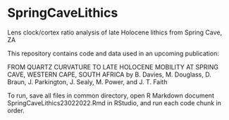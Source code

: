 # SpringCaveLithics
Lens clock/cortex ratio analysis of late Holocene lithics from Spring Cave, ZA

This repository contains code and data used in an upcoming publication:

FROM QUARTZ CURVATURE TO LATE HOLOCENE MOBILITY AT SPRING CAVE, WESTERN CAPE, SOUTH AFRICA by B. Davies, M. Douglass, D. Braun, J. Parkington, J. Sealy, M. Power, and J. T. Faith

To run, save all files in common directory, open R Markdown document SpringCaveLithics23022022.Rmd in RStudio, and run each code chunk in order.
